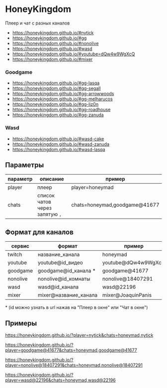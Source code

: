 # HoneyKingdom

Плеер и чат с разных каналов

- https://honeykingdom.github.io/#nytick
- https://honeykingdom.github.io/#gg
- https://honeykingdom.github.io/#nonolive
- https://honeykingdom.github.io/#wasd
- https://honeykingdom.github.io/#youtube=dQw4w9WgXcQ
- https://honeykingdom.github.io/#mixer

### Goodgame

- https://honeykingdom.github.io/#gg-lasqa
- https://honeykingdom.github.io/#gg-segall
- https://honeykingdom.github.io/#gg-arrowwoods
- https://honeykingdom.github.io/#gg-melharucos
- https://honeykingdom.github.io/#gg-liz0n
- https://honeykingdom.github.io/#gg-roadhouse
- https://honeykingdom.github.io/#gg-zanuda

### Wasd

- https://honeykingdom.github.io/#wasd-cake
- https://honeykingdom.github.io/#wasd-zanuda
- https://honeykingdom.github.io/#wasd-lasqa

## Параметры

| параметр | описание                       | пример                        |
| -------- | ------------------------------ | ----------------------------- |
| player   | плеер                          | player=honeymad               |
| chats    | список чатов через запятую `,` | chats=honeymad,goodgame@41677 |

## Формат для каналов

| сервис   | формат                | пример              |
| -------- | --------------------- | ------------------- |
| twitch   | название_канала       | honeymad            |
| youtube  | youtube@id_видео      | youtube@dQw4w9WgXcQ |
| goodgame | goodgame@id_канала \* | goodgame@41677      |
| nonolive | nonolive@id_комнаты   | nonolive@18407291   |
| wasd     | wasd@id_канала        | wasd@22196          |
| mixer    | mixer@название_канала | mixer@JoaquinPanis  |

\* (id можно узнать в url нажав на "Плеер в окне" или "Чат в окне")

## Примеры

https://honeykingdom.github.io/?player=nytick&chats=honeymad,nytick

https://honeykingdom.github.io/?player=goodgame@41677&chats=honeymad,goodgame@41677

https://honeykingdom.github.io/?player=nonolive@18407291&chats=honeymad,nonolive@18407291

https://honeykingdom.github.io/?player=wasd@22196&chats=honeymad,wasd@22196
